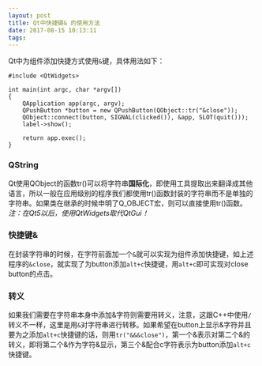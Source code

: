```yaml
---
layout: post
title: Qt中快捷键& 的使用方法
date: 2017-08-15 10:13:11
tags:
---
```


Qt中为组件添加快捷方式使用`&`键，具体用法如下：
```
#include <QtWidgets>

int main(int argc, char *argv[])
{
	QApplication app(argc, argv);
	QPushButton *button = new QPushButton(QObject::tr("&close"));
	QObject::connect(button, SIGNAL(clicked()), &app, SLOT(quit()));
	label->show();
	
	return app.exec();
}
```
### QString
Qt使用QObject的函数tr()可以将字符串**国际化**，即使用工具提取出来翻译成其他语言，所以一般在应用级别的程序我们都使用tr()函数封装的字符串而不是单独的字符串。如果类在继承的时候申明了Q_OBJECT宏，则可以直接使用tr()函数。*注：在Qt5以后，使用QtWidgets取代QtGui！*
### 快捷键&
在封装字符串的时候，在字符前面加一个`&`就可以实现为组件添加快捷键，如上述程序的`&close`，就实现了为button添加`alt+c`快捷键，用`alt+c`即可实现对close button的点击。
### 转义
如果我们需要在字符串本身中添加&字符则需要用转义，注意，这跟C++中使用`/`转义不一样，这里是用`&`对字符串进行转移。如果希望在button上显示&字符并且要为之添加`alt+c`快捷键的话，则用`tr("&&&close")`，第一个&表示对第二个&的转义，即将第二个&作为字符&显示，第三个&配合c字符表示为button添加`alt+c`快捷键。